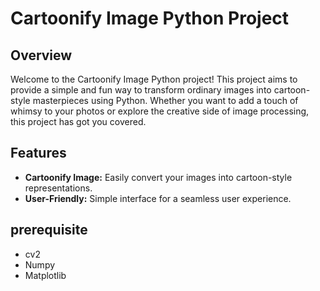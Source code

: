 # Cartoonify Image Python Project

## Overview

Welcome to the Cartoonify Image Python project! This project aims to provide a simple and fun way to transform ordinary images into cartoon-style masterpieces using Python. Whether you want to add a touch of whimsy to your photos or explore the creative side of image processing, this project has got you covered.

## Features

- **Cartoonify Image:** Easily convert your images into cartoon-style representations.
- **User-Friendly:** Simple interface for a seamless user experience.

## prerequisite

- cv2
- Numpy
- Matplotlib

